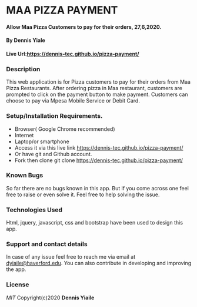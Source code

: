 # MAA PIZZA PAYMENT
#### Allow Maa Pizza Customers to pay for their orders, 27,6,2020.

#### By **Dennis Yiale**

#### Live Url:https://dennis-tec.github.io/pizza-payment/
### Description
This web application is for Pizza customers to pay for their orders from Maa Pizza Restaurants. After ordering pizza in Maa restaurant, customers are prompted to click on the payment button to make payment. Customers can choose to pay via Mpesa Mobile  Service or Debit Card.

### Setup/Installation Requirements.
* Browser( Google Chrome recommended)
* Internet
* Laptop/or smartphone
* Access it via this live link https://dennis-tec.github.io/pizza-payment/
* Or have git and Github account.
* Fork then clone git clone https://dennis-tec.github.io/pizza-payment/

### Known Bugs
So far there are no bugs known in this app. But if you come across one feel free to raise or even solve it. Feel free to help solving the issue.

### Technologies Used
Html, jquery, javascript, css and bootstrap have been used to design this app.

### Support and contact details
In case of any issue feel free to reach me via email at dyiaile@haverford.edu. You can also contribute in developing and improving the app.

### License
*MIT*
Copyright(c)2020 **Dennis Yiaile**
